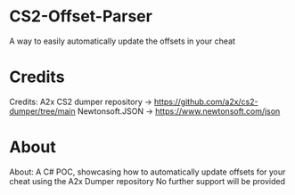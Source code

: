 # CS2-Offset-Parser
A way to easily automatically update the offsets in your cheat
# Credits
Credits: 
A2x CS2 dumper repository -> https://github.com/a2x/cs2-dumper/tree/main
Newtonsoft.JSON -> https://www.newtonsoft.com/json
# About
About:
A C# POC, showcasing how to automatically update offsets for your cheat using the A2x Dumper repository
No further support will be provided
